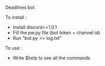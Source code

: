Deadlines bot

To install :

- Install discord==1.0.1
- Fill the pw.py file (bot token + channel id)
- Run "bot.py >> log.txt"

To use :

- Write $help to see all the commands
